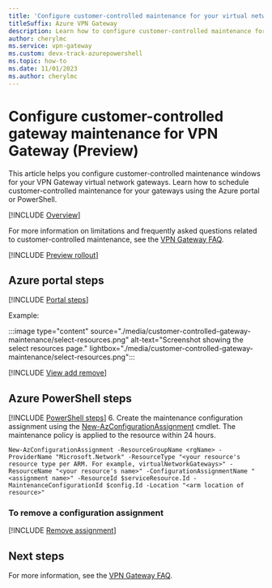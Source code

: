 ```yaml
---
title: 'Configure customer-controlled maintenance for your virtual network gateway'
titleSuffix: Azure VPN Gateway
description: Learn how to configure customer-controlled maintenance for your VPN Gateway virtual network gateways using the Azure portal, or PowerShell.
author: cherylmc
ms.service: vpn-gateway
ms.custom: devx-track-azurepowershell
ms.topic: how-to
ms.date: 11/01/2023
ms.author: cherylmc
---
```

# Configure customer-controlled gateway maintenance for VPN Gateway (Preview)

This article helps you configure customer-controlled maintenance windows for your VPN Gateway virtual network gateways. Learn how to schedule customer-controlled maintenance for your gateways using the Azure portal or PowerShell.

[!INCLUDE [Overview](~/reusable-content/ce-skilling/azure/includes/vpn-gateway-customer-controlled-gateway-maintenance-article-overview.md)]

For more information on limitations and frequently asked questions related to customer-controlled maintenance, see the [VPN Gateway FAQ](vpn-gateway-vpn-faq.md#customer-controlled).

[!INCLUDE [Preview rollout](~/reusable-content/ce-skilling/azure/includes/vpn-gateway-customer-controlled-maintenance-rollout-note.md)]

## Azure portal steps

[!INCLUDE [Portal steps](~/reusable-content/ce-skilling/azure/includes/vpn-gateway-customer-controlled-gateway-maintenance-article-portal.md)]

   Example:

   :::image type="content" source="./media/customer-controlled-gateway-maintenance/select-resources.png" alt-text="Screenshot showing the select resources page." lightbox="./media/customer-controlled-gateway-maintenance/select-resources.png":::

[!INCLUDE [View add remove](~/reusable-content/ce-skilling/azure/includes/vpn-gateway-customer-controlled-gateway-maintenance-view-add-remove.md)]

## Azure PowerShell steps

[!INCLUDE [PowerShell steps](~/reusable-content/ce-skilling/azure/includes/vpn-gateway-customer-controlled-gateway-maintenance-article-powershell.md)]
6. Create the maintenance configuration assignment using the [New-AzConfigurationAssignment](/powershell/module/az.maintenance/new-azconfigurationassignment) cmdlet. The maintenance policy is applied to the resource within 24 hours.

   ```azurepowershell-interactive
   New-AzConfigurationAssignment -ResourceGroupName <rgName> -ProviderName "Microsoft.Network" -ResourceType "<your resource's resource type per ARM. For example, virtualNetworkGateways>" -ResourceName "<your resource's name>" -ConfigurationAssignmentName "<assignment name>" -ResourceId $serviceResource.Id -MaintenanceConfigurationId $config.Id -Location "<arm location of resource>"
   ```

### To remove a configuration assignment

[!INCLUDE [Remove assignment](~/reusable-content/ce-skilling/azure/includes/vpn-gateway-customer-controlled-gateway-maintenance-article-remove-assignment.md)]

## Next steps

For more information, see the [VPN Gateway FAQ](vpn-gateway-vpn-faq.md#customer-controlled).
